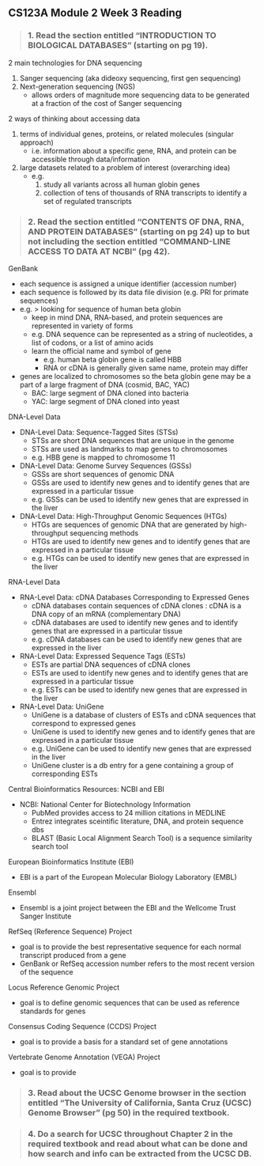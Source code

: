 ## **CS123A Module 2 Week 3 Reading**
>### 1. Read the section entitled “INTRODUCTION TO BIOLOGICAL DATABASES” (starting on pg 19).
2 main technologies for DNA sequencing
1. Sanger sequencing (aka dideoxy sequencing, first gen sequencing)
2. Next-generation sequencing (NGS) 
    - allows orders of magnitude more sequencing data to be generated at a fraction of the cost of Sanger sequencing

2 ways of thinking about accessing data
1. terms of individual genes, proteins, or related molecules (singular approach)
    - i.e. information about a specific gene, RNA, and protein can be accessible through data/information
2. large datasets related to a problem of interest (overarching idea)
    - e.g. 
        1. study all variants across all human globin genes
        2. collection of tens of thousands of RNA transcripts to identify a set of regulated transcripts

>### 2. Read the section entitled “CONTENTS OF DNA, RNA, AND PROTEIN DATABASES” (starting on pg 24) up to but not including the section entitled “COMMAND-LINE ACCESS TO DATA AT NCBI” (pg 42).
GenBank
- each sequence is assigned a unique identifier (accession number)
- each sequence is followed by its data file division (e.g. PRI for primate sequences)
- e.g. > looking for sequence of human beta globin
    - keep in mind DNA, RNA-based, and protein sequences are represented in variety of forms
    - e.g. DNA sequence can be represented as a string of nucleotides, a list of codons, or a list of amino acids
    - learn the official name and symbol of gene
        - e.g. human beta globin gene is called HBB
        - RNA or cDNA is generally given same name, protein may differ
- genes are localized to chromosomes so the beta globin gene may be a part of a large fragment of DNA (cosmid, BAC, YAC)
    - BAC: large segment of DNA cloned into bacteria
    - YAC: large segment of DNA cloned into yeast

DNA-Level Data
- DNA-Level Data: Sequence-Tagged Sites (STSs)
    - STSs are short DNA sequences that are unique in the genome
    - STSs are used as landmarks to map genes to chromosomes
    - e.g. HBB gene is mapped to chromosome 11
- DNA-Level Data: Genome Survey Sequences (GSSs)
    - GSSs are short sequences of genomic DNA
    - GSSs are used to identify new genes and to identify genes that are expressed in a particular tissue
    - e.g. GSSs can be used to identify new genes that are expressed in the liver
- DNA-Level Data: High-Throughput Genomic Sequences (HTGs)
    - HTGs are sequences of genomic DNA that are generated by high-throughput sequencing methods
    - HTGs are used to identify new genes and to identify genes that are expressed in a particular tissue
    - e.g. HTGs can be used to identify new genes that are expressed in the liver

RNA-Level Data
- RNA-Level Data: cDNA Databases Corresponding to Expressed Genes
    - cDNA databases contain sequences of cDNA clones
        : cDNA is a DNA copy of an mRNA (complementary DNA)
    - cDNA databases are used to identify new genes and to identify genes that are expressed in a particular tissue
    - e.g. cDNA databases can be used to identify new genes that are expressed in the liver
- RNA-Level Data: Expressed Sequence Tags (ESTs)
    - ESTs are partial DNA sequences of cDNA clones
    - ESTs are used to identify new genes and to identify genes that are expressed in a particular tissue
    - e.g. ESTs can be used to identify new genes that are expressed in the liver
- RNA-Level Data: UniGene
    - UniGene is a database of clusters of ESTs and cDNA sequences that correspond to expressed genes
    - UniGene is used to identify new genes and to identify genes that are expressed in a particular tissue
    - e.g. UniGene can be used to identify new genes that are expressed in the liver
    - UniGene cluster is a db entry for a gene containing a group of corresponding ESTs

Central Bioinformatics Resources: NCBI and EBI
- NCBI: National Center for Biotechnology Information
    - PubMed provides access to 24 million citations in MEDLINE
    - Entrez integrates sceintific literature, DNA, and protein sequence dbs
    - BLAST (Basic Local Alignment Search Tool) is a sequence similarity search tool

European Bioinformatics Institute (EBI)
- EBI is a part of the European Molecular Biology Laboratory (EMBL)

Ensembl 
- Ensembl is a joint project between the EBI and the Wellcome Trust Sanger Institute

RefSeq (Reference Sequence) Project
- goal is to provide the best representative sequence for each normal transcript produced from a gene
- GenBank or RefSeq accession number refers to the most recent version of the sequence

Locus Reference Genomic Project
- goal is to define genomic sequences that can be used as reference standards for genes

Consensus Coding Sequence (CCDS) Project
- goal is to provide a basis for a standard set of gene annotations 

Vertebrate Genome Annotation (VEGA) Project
- goal is to provide 

>### 3. Read about the UCSC Genome browser in the section entitled “The University of California, Santa Cruz (UCSC) Genome Browser” (pg 50) in the required textbook.


>### 4. Do a search for UCSC throughout Chapter 2 in the required textbook and read about what can be done and how search and info can be extracted from the UCSC DB.

